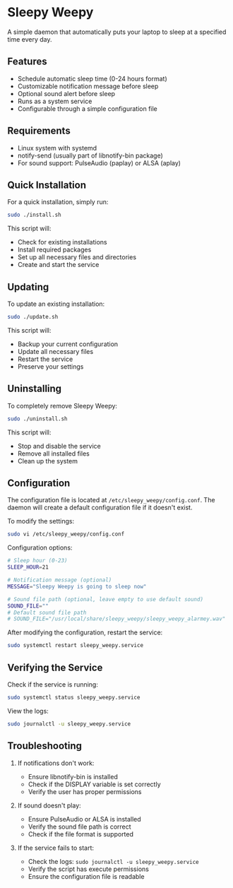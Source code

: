 # Sleepy Weepy

A simple daemon that automatically puts your laptop to sleep at a specified time every day.

## Features

- Schedule automatic sleep time (0-24 hours format)
- Customizable notification message before sleep
- Optional sound alert before sleep
- Runs as a system service
- Configurable through a simple configuration file

## Requirements

- Linux system with systemd
- notify-send (usually part of libnotify-bin package)
- For sound support: PulseAudio (paplay) or ALSA (aplay)

## Quick Installation

For a quick installation, simply run:

```bash
sudo ./install.sh
```

This script will:

- Check for existing installations
- Install required packages
- Set up all necessary files and directories
- Create and start the service

## Updating

To update an existing installation:

```bash
sudo ./update.sh
```

This script will:

- Backup your current configuration
- Update all necessary files
- Restart the service
- Preserve your settings

## Uninstalling

To completely remove Sleepy Weepy:

```bash
sudo ./uninstall.sh
```

This script will:

- Stop and disable the service
- Remove all installed files
- Clean up the system

## Configuration

The configuration file is located at `/etc/sleepy_weepy/config.conf`. The daemon will create a default configuration file if it doesn't exist.

To modify the settings:

```bash
sudo vi /etc/sleepy_weepy/config.conf
```

Configuration options:

```bash
# Sleep hour (0-23)
SLEEP_HOUR=21

# Notification message (optional)
MESSAGE="Sleepy Weepy is going to sleep now"

# Sound file path (optional, leave empty to use default sound)
SOUND_FILE=""
# Default sound file path
# SOUND_FILE="/usr/local/share/sleepy_weepy/sleepy_weepy_alarmey.wav"
```

After modifying the configuration, restart the service:

```bash
sudo systemctl restart sleepy_weepy.service
```

## Verifying the Service

Check if the service is running:

```bash
sudo systemctl status sleepy_weepy.service
```

View the logs:

```bash
sudo journalctl -u sleepy_weepy.service
```

## Troubleshooting

1. If notifications don't work:

   - Ensure libnotify-bin is installed
   - Check if the DISPLAY variable is set correctly
   - Verify the user has proper permissions

2. If sound doesn't play:

   - Ensure PulseAudio or ALSA is installed
   - Verify the sound file path is correct
   - Check if the file format is supported

3. If the service fails to start:
   - Check the logs: `sudo journalctl -u sleepy_weepy.service`
   - Verify the script has execute permissions
   - Ensure the configuration file is readable
